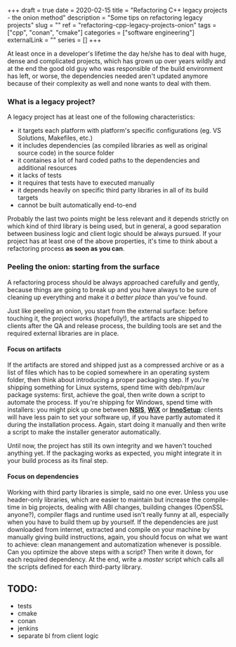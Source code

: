 +++ 
draft = true
date = 2020-02-15
title = "Refactoring C++ legacy projects - the onion method"
description = "Some tips on refactoring legacy projects"
slug = "" 
ref = "refactoring-cpp-legacy-projects-onion"
tags = ["cpp", "conan", "cmake"]
categories = ["software engineering"]
externalLink = ""
series = []
+++


At least once in a developer's lifetime the day he/she has to deal with huge, dense and complicated projects, which has grown up over years wildly and at the end the good old guy who was responsible of the build environment has left, or worse, the dependencies needed aren't updated anymore because of their complexity as well and none wants to deal with them. 

<!--more-->

### What is a legacy project?

A legacy project has at least one of the following characteristics:

* it targets each platform with platform's specific configurations (eg. VS Solutions, Makefiles, etc.)
* it includes dependencies (as compiled libraries as well as original source code) in the source folder
* it containes a lot of hard coded paths to the dependencies and additional resources
* it lacks of tests
* it requires that tests have to executed manually
* it depends heavily on specific third party libraries in all of its build targets
* cannot be built automatically end-to-end

Probably the last two points might be less relevant and it depends strictly on which kind of third library is being used, but in general, a good separation between business logic and client logic should be always pursued.
If your project has at least one of the above properties, it's time to think about a refactoring process **as soon as you can**.

### Peeling the onion: starting from the surface

A refactoring process should be always approached carefully and gently, because things are going to break up and you have always to be sure of cleaning up everything and make it _a better place_ than you've found.

Just like peeling an onion, you start from the external surface: before touching it, the project works (hopefully!), the artifacts are shipped to clients after the QA and release process, the building tools are set and the required external libraries are in place.

#### Focus on artifacts

If the artifacts are stored and shipped just as a compressed archive or as a list of files which has to be copied somewhere in an operating system folder, then think about introducing a proper packaging step. If you're shipping something for Linux systems, spend time with deb/rpm/aur package systems: first, achieve the goal, then write down a script to automate the process.
If you're shipping for Windows, spend time with installers: you might pick up one between [**NSIS**](http://nsis.sourceforge.net/Main%5FPage), [**WiX**](http://wixtoolset.org/) or [**InnoSetup**](http://www.jrsoftware.org/isinfo.php): clients will have less pain to set your software up, if you have partly automated it during the installation process. Again, start doing it manually and then write a script to make the installer generator automatically. 

Until now, the project has still its own integrity and we haven't touched anything yet. If the packaging works as expected, you might integrate it in your build process as its final step.

#### Focus on dependencies

Working with third party libraries is simple, said no one ever. Unless you use header-only libraries, which are easier to maintain but increase the compile-time in big projects, dealing with ABI changes, building changes (OpenSSL anyone?), compiler flags and runtime used isn't really funny at all, especially when you have to build them up by yourself. 
If the dependencies are just downloaded from internet, extracted and compile on your machine by manually giving build instructions, again, you should focus on what we want to achieve: clean manangement and automatization whenever is possible.
Can you optimize the above steps with a script? Then write it down, for each required dependency. At the end, write a _master_ script which calls all the scripts defined for each third-party library.

## TODO:

- tests
- cmake
- conan
- jenkins
- separate bl from client logic
